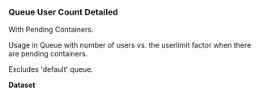 ### Queue User Count Detailed

With Pending Containers.

Usage in Queue with number of users vs. the userlimit factor when there are pending containers.

Excludes 'default' queue.

**Dataset**


